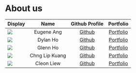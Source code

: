 # About us

Display |      Name      |              Github Profile              | Portfolio 
--------|:--------------:|:----------------------------------------:|:---------:
![](https://avatars.githubusercontent.com/u/88082498?s=400&v=4) |   Eugene Ang   |   [Github](https://github.com/EangJS)    | [Portfolio](team/eugeneang.md)
![](https://avatars.githubusercontent.com/u/60569243?v=4) |    Dylan Ho    | [Github](https://github.com/ChubbsBunns) | [Portfolio](team/dylan.md)
![](https://avatars.githubusercontent.com/u/88625158?s=400&v=4) |    Glenn Ho    |    [Github](https://github.com/ghzr0)    | [Portfolio](team/glenn.md)
![](https://avatars.githubusercontent.com/u/88496677?s=400&v=4) | Chng Lip Kuang |  [Github](https://github.com/L-K-Chng)   | [Portfolio](team/lipkuang.md)
![](https://avatars.githubusercontent.com/u/88496677?s=400&v=4) |   Cleon Liew   |  [Github](https://github.com/Khulon)   | [Portfolio](team/khulon.md)
